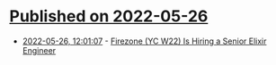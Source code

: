 # [Published on 2022-05-26](index.md)

* [2022-05-26, 12:01:07](https://news.ycombinator.com/item?id=31517272) - [Firezone (YC W22) Is Hiring a Senior Elixir Engineer](https://www.ycombinator.com/companies/firezone/jobs/C59VbiY-senior-fullstack-engineer)
